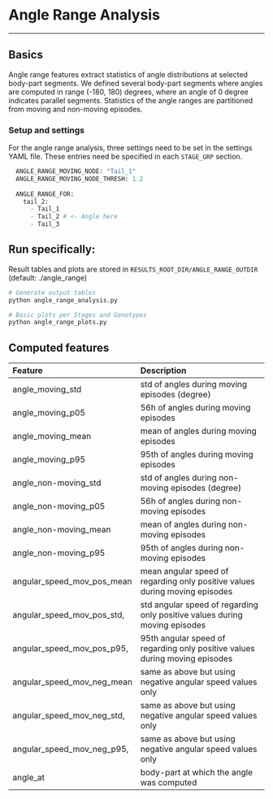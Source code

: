 
# Angle Range Analysis
---
## Basics
Angle range features extract statistics of angle distributions at selected body-part segments. We defined several body-part segments where angles are computed in range (-180, 180) degrees, where an angle of 0 degree indicates parallel segments. Statistics of the angle ranges are partitioned from moving and non-moving episodes.

### Setup and settings
For the angle range analysis, three settings need to be set in the settings YAML file. These entries need be specified in each `STAGE_GRP` section.

```python
  ANGLE_RANGE_MOVING_NODE: "Tail_1"
  ANGLE_RANGE_MOVING_NODE_THRESH: 1.2
  
  ANGLE_RANGE_FOR:
    tail_2:
      - Tail_1
      - Tail_2 # <- Angle here
      - Tail_3

```

## Run specifically:
Result tables and plots are stored in `RESULTS_ROOT_DIR/ANGLE_RANGE_OUTDIR` (default: ./angle_range)

```bash
# Generate output tables
python angle_range_analysis.py

# Basic plots per Stages and Genotypes
python angle_range_plots.py
```

## Computed features

| Feature              | Description                                               | 
| :----------------    | :------------------------------------------------         | 
| angle_moving_std  | std of angles during moving episodes (degree)                |
| angle_moving_p05  | 56h of angles during moving episodes                         |
| angle_moving_mean | mean of angles during moving episodes                        |
| angle_moving_p95  | 95th of angles during moving episodes                        |
| angle_non-moving_std  | std of angles during non-moving episodes (degree) |
| angle_non-moving_p05  | 56h of angles during non-moving episodes  |
| angle_non-moving_mean | mean of angles during non-moving episodes |
| angle_non-moving_p95  | 95th of angles during non-moving episodes |
| angular_speed_mov_pos_mean  | mean angular speed of regarding only positive values during moving episodes |
| angular_speed_mov_pos_std,  | std angular speed of regarding only positive values during moving episodes  |
| angular_speed_mov_pos_p95,  | 95th angular speed of regarding only positive values during moving episodes   |
| angular_speed_mov_neg_mean  | same as above but using negative angular speed values only |
| angular_speed_mov_neg_std,  |  same as above but using negative angular speed values only |
| angular_speed_mov_neg_p95,  | same as above but using negative angular speed values only  |
| angle_at  | body-part at which the angle was computed         |
